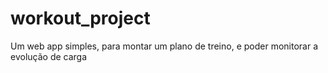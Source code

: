 # workout_project
Um web app simples, para montar um plano de treino, e poder monitorar a evolução de carga
